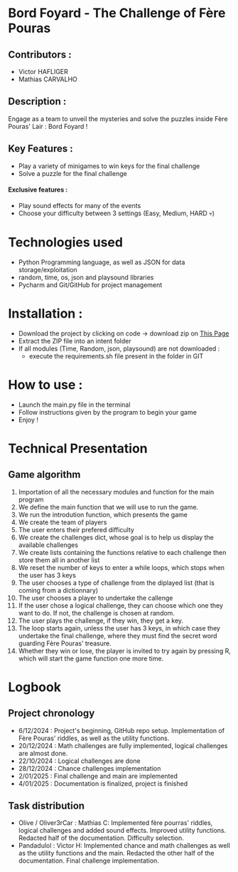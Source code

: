 # Bord Foyard - The Challenge of Fère Pouras

## Contributors :

- Victor HAFLIGER
- Mathias CARVALHO

## Description :

Engage as a team to unveil the mysteries and solve the puzzles inside
Fère Pouras' Lair : Bord Foyard !

## Key Features :

- Play a variety of minigames to win keys for the final challenge
- Solve a puzzle for the final challenge

####  Exclusive features :

- Play sound effects for many of the events 
- Choose your difficulty between 3 settings (Easy, Medium, HARD 💀)

# Technologies used

- Python Programming language, as well as JSON for data storage/exploitation
- random, time, os, json and playsound libraries
- Pycharm and Git/GitHub for project management

# Installation :

- Download the project by clicking on code → download zip on 
[This Page](https://github.com/Olivi3rCar/Bord_Foyard_MathC_VicH)
- Extract the ZIP file into an intent folder
- If all modules (Time, Random, json, playsound) are not downloaded :
  - execute the requirements.sh file present in the folder in GIT

# How to use :
- Launch the main.py file in the terminal
- Follow instructions given by the program to begin your game
- Enjoy !

# Technical Presentation
## Game algorithm
1) Importation of all the necessary modules and function for the main program
2) We define the main function that we will use to run the game.
3) We run the introdution function, which presents the game
4) We create the team of players
5) The user enters their prefered difficulty
6) We create the challenges dict, whose goal is to help us display the available challenges
7) We create lists containing the functions relative to each challenge then store them all in another list
8) We reset the number of keys to enter a while loops, which stops when the user has 3 keys
9) The user chooses a type of challenge from the diplayed list (that is coming from a dictionnary)
10) The user chooses a player to undertake the callenge
11) If the user chose a logical challenge, they can choose which one they want to do. If not, the challenge is chosen at random.
12) The user plays the challenge, if they win, they get a key.
13) The loop starts again, unless the user has 3 keys, in which case they undertake the final challenge, where they must find the secret word guarding Fère Pouras' treasure.
14) Whether they win or lose, the player is invited to try again by pressing R, which will start the game function one more time.

# Logbook
## Project chronology
- 6/12/2024 : Project's beginning, GitHub repo setup. Implementation of Fère Pouras' riddles, as well as the utility functions.
- 20/12/2024 : Math challenges are fully implemented, logical challenges are almost done.
- 22/10/2024 : Logical challenges are done
- 28/12/2024 : Chance challenges implementation
- 2/01/2025 : Final challenge and main are implemented
- 4/01/2025 : Documentation is finalized, project is finished

## Task distribution
- Olive / Oliver3rCar : Mathias C: Implemented fère pourras' riddles, logical challenges and added sound effects. Improved utility functions. Redacted half of the documentation. Difficulty selection.
- Pandadulol : Victor H: Implemented chance and math challenges as well as the utility functions and the main. Redacted the other half of the documentation. Final challenge implementation.
